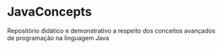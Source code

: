 # JavaConcepts
Repositório didático e demonstrativo a respeito dos conceitos avançados de programação na linguagem Java
